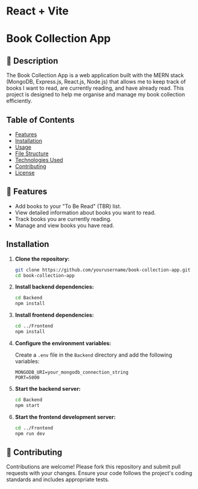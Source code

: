 # React + Vite

# Book Collection App

## 🚀 Description

The Book Collection App is a web application built with the MERN stack (MongoDB, Express.js, React.js, Node.js) that allows me to keep track of books I want to read, are currently reading, and have already read. This project is designed to help me organise and manage my book collection efficiently.

## Table of Contents

- [Features](#features)
- [Installation](#installation)
- [Usage](#usage)
- [File Structure](#file-structure)
- [Technologies Used](#technologies-used)
- [Contributing](#contributing)
- [License](#license)

## 🌟 Features

- Add books to your "To Be Read" (TBR) list.
- View detailed information about books you want to read.
- Track books you are currently reading.
- Manage and view books you have read.

## Installation

1. **Clone the repository:**

   ```sh
   git clone https://github.com/yourusername/book-collection-app.git
   cd book-collection-app
   ```

2. **Install backend dependencies:**

   ```sh
   cd Backend
   npm install
   ```

3. **Install frontend dependencies:**

   ```sh
   cd ../Frontend
   npm install
   ```

4. **Configure the environment variables:**

   Create a `.env` file in the `Backend` directory and add the following variables:

   ```env
   MONGODB_URI=your_mongodb_connection_string
   PORT=5000
   ```

5. **Start the backend server:**

   ```sh
   cd Backend
   npm start
   ```

6. **Start the frontend development server:**

   ```sh
   cd ../Frontend
   npm run dev
   ```


## 💼 Contributing

Contributions are welcome! Please fork this repository and submit pull requests with your changes. Ensure your code follows the project's coding standards and includes appropriate tests.

